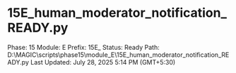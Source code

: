 # 15E_human_moderator_notification_READY.py

Phase: 15
Module: E
Prefix: 15E_
Status: Ready
Path: D:\MAGIC\scripts\phase15\module_E\15E_human_moderator_notification_READY.py
Last Updated: July 28, 2025 5:14 PM (GMT+5:30)
